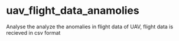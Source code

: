 # uav_flight_data_anamolies
Analyse the analyze the anomalies in flight data of UAV, flight data is recieved in csv format 
